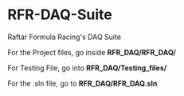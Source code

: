# RFR-DAQ-Suite
Raftar Formula Racing's DAQ Suite

For the Project files, go inside <b> RFR_DAQ/RFR_DAQ/ </b>

For Testing File, go into <b> RFR_DAQ/Testing_files/ </b>

For the .sln file, go to <b> RFR_DAQ/RFR_DAQ.sln </b>
